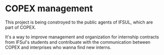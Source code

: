 <h1>COPEX management </h1>
<p>This project is being constroyed to the public agents of IFSUL, which are part of COPEX.</p>
<p>It's a way to improve management and organization for internship contracts from IFSul's students and contribuate with the communication between COPEX and interprises who wanna find new interns.</p>
